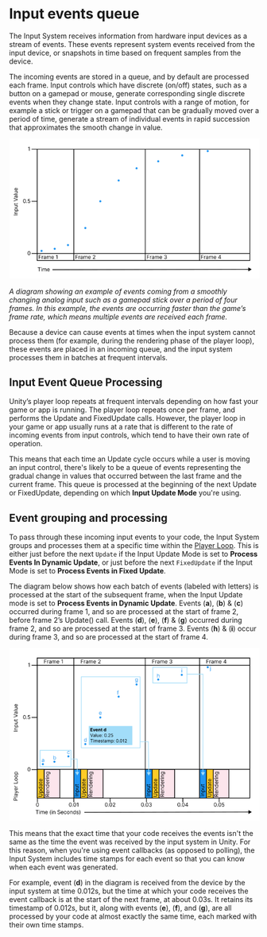 # Input events queue

The Input System receives information from hardware input devices as a stream of events. These events represent system events received from the input device, or snapshots in time based on frequent samples from the device. 

The incoming events are stored in a queue, and by default are processed each frame. Input controls which have discrete (on/off) states, such as a button on a gamepad or mouse, generate corresponding single discrete events when they change state. Input controls with a range of motion, for example a stick or trigger on a gamepad that can be gradually moved over a period of time, generate a stream of individual events in rapid succession that approximates the smooth change in value.

![image alt text](./Images/TimingEventGrouping.png)

*A diagram showing an example of events coming from a smoothly changing analog input such as a gamepad stick over a period of four frames. In this example, the events are occurring faster than the game’s frame rate, which means multiple events are received each frame.*

Because a device can cause events at times when the input system cannot process them (for example, during the rendering phase of the player loop), these events are placed in an incoming queue, and the input system processes them in batches at frequent intervals.

## Input Event Queue Processing

Unity’s player loop repeats at frequent intervals depending on how fast your game or app is running. The player loop repeats once per frame, and performs the Update and FixedUpdate calls. However, the player loop in your game or app usually runs at a rate that is different to the rate of incoming events from input controls, which tend to have their own rate of operation.

This means that each time an Update cycle occurs while a user is moving an input control, there's likely to be a queue of events representing the gradual change in values that occurred between the last frame and the current frame. This queue is processed at the beginning of the next Update or FixedUpdate, depending on which **Input Update Mode** you're using.

## Event grouping and processing

To pass through these incoming input events to your code, the Input System groups and processes them at a specific time within the [Player Loop](https://docs.unity3d.com/Manual/ExecutionOrder.html). This is either just before the next `Update` if the Input Update Mode is set to **Process Events In Dynamic Update**, or just before the next `FixedUpdate` if the Input Mode is set to **Process Events in Fixed Update**.

The diagram below shows how each batch of events (labeled with letters) is processed at the start of the subsequent frame, when the Input Update mode is set to **Process Events in Dynamic Update**. Events (**a**), (**b**) & (**c**) occurred during frame 1, and so are processed at the start of frame 2, before frame 2’s Update() call. Events (**d**), (**e**), (**f**) & (**g**) occurred during frame 2, and so are processed at the start of frame 3. Events (**h**) & (**i**) occur during frame 3, and so are processed at the start of frame 4.

![image alt text](./Images/TimingInputsPerFrame.png)

This means that the exact time that your code receives the events isn't the same as the time the event was received by the input system in Unity. For this reason, when you're using event callbacks (as opposed to polling), the Input System includes time stamps for each event so that you can know when each event was generated.

For example, event (**d**) in the diagram is received from the device by the input system at time 0.012s, but the time at which your code receives the event callback is at the start of the next frame, at about 0.03s. It retains its timestamp of 0.012s, but it, along with events (**e**), (**f**), and (**g**), are all processed by your code at almost exactly the same time, each marked with their own time stamps.